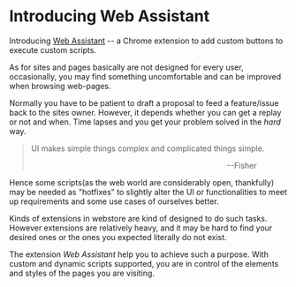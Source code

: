# Introducing Web Assistant

<!--
```yaml
metadata: true
date: 2018-08-10T22:20:42+0800
titles:
    - Introducing Web Assistant
keys:
    - Introducing/Web-Assistant.md
```
-->

Introducing [Web Assistant](https://github.com/zhanbei/Web-Assistant) -- a Chrome extension to add custom buttons to execute custom scripts.

As for sites and pages basically are not designed for every user,
occasionally, you may find something uncomfortable and can be improved when browsing web-pages.

Normally you have to be patient to draft a proposal to feed a feature/issue back to the sites owner.
However, it depends whether you can get a replay or not and when.
Time lapses and you get your problem solved in the *hard* way.

> UI makes simple things complex and complicated things simple.
>
> <p style="text-align: right; padding: 0 4em;">--Fisher</p>

Hence some scripts(as the web world are considerably open, thankfully) may be needed as "hotfixes" to slightly alter the UI or functionalities
to meet up requirements and some use cases of ourselves better.

Kinds of extensions in webstore are kind of designed to do such tasks.
However extensions are relatively heavy,
and it may be hard to find your desired ones or the ones you expected literally do not exist.

The extension *Web Assistant* help you to achieve such a purpose.
With custom and dynamic scripts supported, you are in control of the elements and styles of the pages you are visiting.

